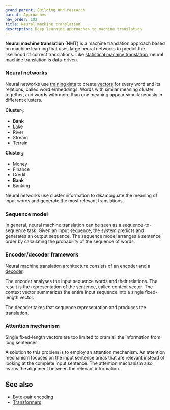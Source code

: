 ```yaml
---
grand_parent: Building and research
parent: Approaches
nav_order: 102
title: Neural machine translation
description: Deep learning approaches to machine translation
---
```


**Neural machine translation** (NMT) is a machine translation approach based on machine learning that uses large neural networks to predict the likelihood of correct translations.
Like [statistical machine translation](statistical-machine-translation.md), neural machine translation is data-driven.

### Neural networks

Neural networks use [training data](../../features/customisation/training-data.md) to create [vectors](../../concepts/vector.md) for every word and its relations, called word embeddings.
Words with similar meaning cluster together, and words with more than one meaning appear simultaneously in different clusters.

**Cluster<sub>1</sub>**:
- **Bank**
- Lake
- River
- Stream
- Terrain

**Cluster<sub>2</sub>**:
- Money
- Finance
- Credit
- **Bank**
- Banking

Neural networks use cluster information to disambiguate the meaning of input words and generate the most relevant translations.

### Sequence model

In general, neural machine translation can be seen as a sequence-to-sequence task.
Given an input sequence, the system predicts and generates an output sequence.
The sequence model arranges a sentence order by calculating the probability of the sequence of words.

### Encoder/decoder framework

Neural machine translation architecture consists of an encoder and a [decoder](../../concepts/language-model.md#decoding).

The encoder analyses the input sequence words and their relations.
The result is the representation of the sentence, called context vector.
The context vector summarizes the entire input sequence into a single fixed-length vector.

The decoder takes that sequence representation and produces the translation.

### Attention mechanism

Single fixed-length vectors are too limited to cram all the information from long sentences.

A solution to this problem is to employ an attention mechanism.
An attention mechanism focuses on the input sentence areas that are relevant instead of looking at the complete input sentence.
The attention mechanism also learns the alignment between the relevant information.


## See also

* [Byte-pair encoding](byte-pair-encoding.md)
* [Transformers](transformers.md)
